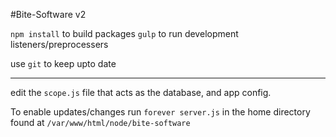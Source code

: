 #Bite-Software v2

`npm install` to build packages
`gulp` to run development listeners/preprocessers

use `git` to keep upto date

---

edit the `scope.js` file that acts as the database, and app config.

To enable updates/changes run `forever server.js` in the home directory found at `/var/www/html/node/bite-software`